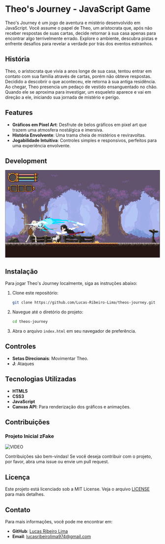 # Theo's Journey - JavaScript Game

Theo's Journey é um jogo de aventura e mistério desenvolvido em JavaScript. Você assume o papel de Theo, um aristocrata que, após não receber respostas de suas cartas, decide retornar à sua casa apenas para encontrar algo terrivelmente errado. Explore o ambiente, descubra pistas e enfrente desafios para revelar a verdade por trás dos eventos estranhos.

## História

Theo, o aristocrata que vivia a anos longe de sua casa, tentou entrar em contato com sua família através de cartas, porém não obteve respostas. Decidido a descobrir o que aconteceu, ele retorna à sua antiga residência. Ao chegar, Theo presencia um pedaço de vestido ensanguentado no chão. Quando ele se aproxima para investigar, um esqueleto aparece e vai em direção a ele, iniciando sua jornada de mistério e perigo.

## Features

- **Gráficos em Pixel Art**: Desfrute de belos gráficos em pixel art que trazem uma atmosfera nostálgica e imersiva.
- **História Envolvente**: Uma trama cheia de mistérios e reviravoltas.
- **Jogabilidade Intuitiva**: Controles simples e responsivos, perfeitos para uma experiência envolvente.

## Development

![Link para imagem de demonstração](videos/apresentation/game_print2.png)

## Instalação

Para jogar Theo's Journey localmente, siga as instruções abaixo:

1. Clone este repositório:
    ```sh
    git clone https://github.com/Lucas-Ribeiro-Lima/theos-journey.git
    ```

2. Navegue até o diretório do projeto:
    ```sh
    cd theos-journey
    ```

3. Abra o arquivo `index.html` em seu navegador de preferência.

## Controles

- **Setas Direcionais**: Movimentar Theo.
- **J**: Ataques

## Tecnologias Utilizadas

- **HTML5**
- **CSS3**
- **JavaScript**
- **Canvas API**: Para renderização dos gráficos e animações.

## Contribuições

### Projeto Inicial zFake
![VIDEO](https://www.youtube.com/watch?v=BDXrn-_f-0U)

Contribuições são bem-vindas! Se você deseja contribuir com o projeto, por favor, abra uma issue ou envie um pull request.

## Licença

Este projeto está licenciado sob a MIT License. Veja o arquivo [LICENSE](LICENSE) para mais detalhes.

## Contato

Para mais informações, você pode me encontrar em:

- **GitHub**: [Lucas Ribeiro Lima](https://github.com/Lucas-Ribeiro-Lima)
- **Email**: lucasribeirolima974@gmail.com
